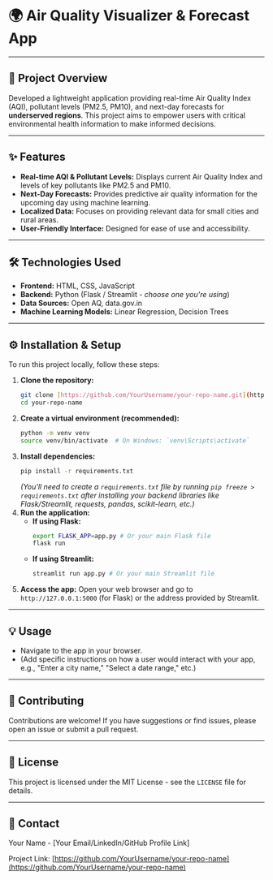 # 🌍 Air Quality Visualizer & Forecast App

---

## 🚀 Project Overview

Developed a lightweight application providing real-time Air Quality Index (AQI), pollutant levels (PM2.5, PM10), and next-day forecasts for **underserved regions**. This project aims to empower users with critical environmental health information to make informed decisions.

---

## ✨ Features

* **Real-time AQI & Pollutant Levels:** Displays current Air Quality Index and levels of key pollutants like PM2.5 and PM10.
* **Next-Day Forecasts:** Provides predictive air quality information for the upcoming day using machine learning.
* **Localized Data:** Focuses on providing relevant data for small cities and rural areas.
* **User-Friendly Interface:** Designed for ease of use and accessibility.

---

## 🛠️ Technologies Used

* **Frontend:** HTML, CSS, JavaScript
* **Backend:** Python (Flask / Streamlit - *choose one you're using*)
* **Data Sources:** Open AQ, data.gov.in
* **Machine Learning Models:** Linear Regression, Decision Trees

---

## ⚙️ Installation & Setup

To run this project locally, follow these steps:

1.  **Clone the repository:**
    ```bash
    git clone [https://github.com/YourUsername/your-repo-name.git](https://github.com/YourUsername/your-repo-name.git)
    cd your-repo-name
    ```
2.  **Create a virtual environment (recommended):**
    ```bash
    python -m venv venv
    source venv/bin/activate  # On Windows: `venv\Scripts\activate`
    ```
3.  **Install dependencies:**
    ```bash
    pip install -r requirements.txt
    ```
    *(You'll need to create a `requirements.txt` file by running `pip freeze > requirements.txt` after installing your backend libraries like Flask/Streamlit, requests, pandas, scikit-learn, etc.)*
4.  **Run the application:**
    * **If using Flask:**
        ```bash
        export FLASK_APP=app.py # Or your main Flask file
        flask run
        ```
    * **If using Streamlit:**
        ```bash
        streamlit run app.py # Or your main Streamlit file
        ```
5.  **Access the app:** Open your web browser and go to `http://127.0.0.1:5000` (for Flask) or the address provided by Streamlit.

---

## 💡 Usage

* Navigate to the app in your browser.
* (Add specific instructions on how a user would interact with your app, e.g., "Enter a city name," "Select a date range," etc.)

---

## 🤝 Contributing

Contributions are welcome! If you have suggestions or find issues, please open an issue or submit a pull request.

---

## 📄 License

This project is licensed under the MIT License - see the `LICENSE` file for details.

---

## 📧 Contact

Your Name - [Your Email/LinkedIn/GitHub Profile Link]

Project Link: [https://github.com/YourUsername/your-repo-name](https://github.com/YourUsername/your-repo-name)
